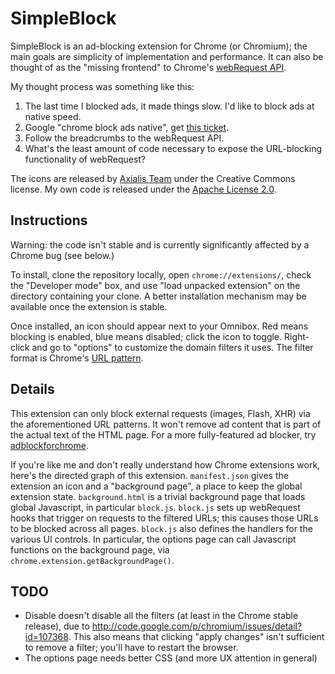 SimpleBlock
===========

SimpleBlock is an ad-blocking extension for Chrome (or Chromium); the main goals are simplicity of implementation and performance. It can also be thought of as the "missing frontend" to Chrome's [webRequest API](http://code.google.com/chrome/extensions/trunk/webRequest.html).

My thought process was something like this:

1. The last time I blocked ads, it made things slow. I'd like to block ads at native speed.
1. Google "chrome block ads native", get [this ticket](http://code.google.com/p/chromium/issues/detail?id=41336).
1. Follow the breadcrumbs to the webRequest API.
1. What's the least amount of code necessary to expose the URL-blocking functionality of webRequest?

The icons are released by [Axialis Team](http://www.axialis.com/free/icons/) under the Creative Commons license. My own code is released under the [Apache License 2.0](http://www.apache.org/licenses/LICENSE-2.0.html).

Instructions
------------
Warning: the code isn't stable and is currently significantly affected by a Chrome bug (see below.)

To install, clone the repository locally, open `chrome://extensions/`, check the "Developer mode" box, and use "load unpacked extension" on the directory containing your clone. A better installation mechanism may be available once the extension is stable.

Once installed, an icon should appear next to your Omnibox. Red means blocking is enabled, blue means disabled; click the icon to toggle. Right-click and go to "options" to customize the domain filters it uses. The filter format is Chrome's [URL pattern](http://code.google.com/chrome/extensions/match_patterns.html).

Details
-------
This extension can only block external requests (images, Flash, XHR) via the aforementioned URL patterns. It won't remove ad content that is part of the actual text of the HTML page. For a more fully-featured ad blocker, try [adblockforchrome](http://code.google.com/p/adblockforchrome/).

If you're like me and don't really understand how Chrome extensions work, here's the directed graph of this extension. `manifest.json` gives the extension an icon and a "background page", a place to keep the global extension state. `background.html` is a trivial background page that loads global Javascript, in particular `block.js`. `block.js` sets up webRequest hooks that trigger on requests to the filtered URLs; this causes those URLs to be blocked across all pages. `block.js` also defines the handlers for the various UI controls. In particular, the options page can call Javascript functions on the background page, via `chrome.extension.getBackgroundPage()`.

TODO
----

* Disable doesn't disable all the filters (at least in the Chrome stable release), due to <http://code.google.com/p/chromium/issues/detail?id=107368>. This also means that clicking "apply changes" isn't sufficient to remove a filter; you'll have to restart the browser.
* The options page needs better CSS (and more UX attention in general)
